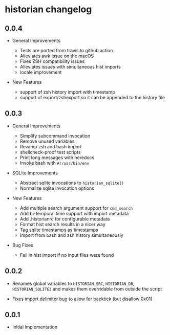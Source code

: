 # historian changelog

## 0.0.4


* General Improvements
  - Tests are ported from travis to github action
  - Alleviates awk issue on the macOS
  - Fixes ZSH compatibility issues
  - Alleviates issues with simultaneous hist imports
  - locale improvement

* New Features
  - support of zsh history import with timestamp
  - support of export/zshexport so it can be appended to the history file

## 0.0.3

* General Improvements
  - Simplify subcommand invocation
  - Remove unused variables
  - Revamp zsh and bash import
  - shellcheck-proof test scripts
  - Print long messages with heredocs
  - Invoke bash with `#!/usr/bin/env`

* SQLite Improvements
  - Abstract sqlite invocations to `historian_sqlite()`
  - Normalize sqlite invocation options

* New Features
  - Add multiple search argument support for `cmd_search`
  - Add bi-temporal time support with import metadata
  - Add .historianrc for configurable metadata
  - Format hist search results in a nicer way
  - Tag sqlite timestamps as timestamps
  - Import from bash and zsh history simultaneously

* Bug Fixes
  - Fail in hist import if no input files were found

## 0.0.2

* Renames global variables to `HISTORIAN_SRC`, `HISTORIAN_DB`,
  `HISTORIAN_SQLITE3` and makes them overridable from outside the
  script

* Fixes import delimiter bug to allow for backtick (but disallow 0x01)

## 0.0.1

* Initial implementation
